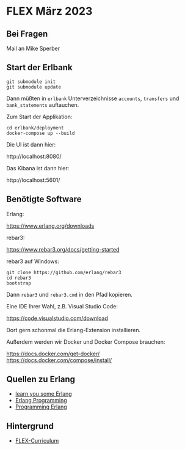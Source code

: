 # FLEX März 2023

## Bei Fragen

Mail an Mike Sperber

## Start der Erlbank

```
git submodule init
git submodule update
```

Dann müßten in `erlbank` Unterverzeichnisse `accounts`, `transfers`
und `bank_statements` auftauchen.

Zum Start der Applikation:

```
cd erlbank/deployment
docker-compose up --build
```

Die UI ist dann hier:

http://localhost:8080/

Das Kibana ist dann hier:

http://localhost:5601/

## Benötigte Software

Erlang:

https://www.erlang.org/downloads

rebar3:

https://www.rebar3.org/docs/getting-started

rebar3 auf Windows:


```
git clone https://github.com/erlang/rebar3
cd rebar3
bootstrap
```

Dann `rebar3` und `rebar3.cmd` in den Pfad kopieren.

Eine IDE Ihrer Wahl, z.B. Visual Studio Code:

https://code.visualstudio.com/download

Dort gern schonmal die Erlang-Extension installieren.

Außerdem werden wir Docker und Docker Compose brauchen:

https://docs.docker.com/get-docker/
https://docs.docker.com/compose/install/

## Quellen zu Erlang

- [learn you some Erlang](https://learnyousomeerlang.com/)
- [Erlang Programming](https://www.oreilly.com/library/view/erlang-programming/9780596803940/)
- [Programming Erlang](https://pragprog.com/titles/jaerlang2/programming-erlang-2nd-edition/)

## Hintergrund

- [FLEX-Curriculum](https://www.isaqb.org/certifications/cpsa-certifications/cpsa-advanced-level/flex/)
